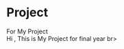 # Project
<html>
  <head>
    
  </head> <title>Test</title>
  For My Project
<br>Hi , This is My Project for final year
</head>br>
